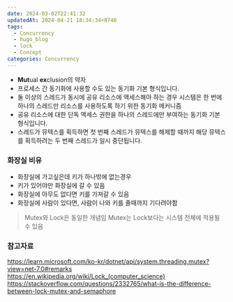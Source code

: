 ```yaml
---
date: 2024-03-02T22:41:32
updatedAt: 2024-04-21 18:34:34+8740
tags:
  - Concurrency
  - hugo_blog
  - lock
  - Concept
categories: Concurrency
---
```

- **Mut**ual **ex**clusion의 약자
- 프로세스 간 동기화에 사용할 수도 있는 동기화 기본 형식입니다.
- 둘 이상의 스레드가 동시에 공유 리소스에 액세스해야 하는 경우 시스템은 한 번에 하나의 스레드만 리소스를 사용하도록 하기 위한 동기화 메커니즘
- 공유 리소스에 대한 단독 액세스 권한을 하나의 스레드에만 부여하는 동기화 기본 형식입니다. 
- 스레드가 뮤텍스를 획득하면 첫 번째 스레드가 뮤텍스를 해제할 때까지 해당 뮤텍스를 획득하려는 두 번째 스레드가 일시 중단됩니다.

### 화장실 비유
- 화장실에 가고싶은데 키가 하나밖에 없는경우
- 키가 있어야만 화장실에 갈 수 있음
- 화장실에 아무도 없다면 키를 가져갈 수 있음
- 화장실에 사람이 있다면, 사람이 나와 키를 줄때까지 기다려야함

> Mutex와 Lock은 동일한 개념임
> Mutex는 Lock보다는 시스템 전체에 적용될 수 있음

### 참고자료
https://learn.microsoft.com/ko-kr/dotnet/api/system.threading.mutex?view=net-7.0#remarks
https://en.wikipedia.org/wiki/Lock_(computer_science)
https://stackoverflow.com/questions/2332765/what-is-the-difference-between-lock-mutex-and-semaphore